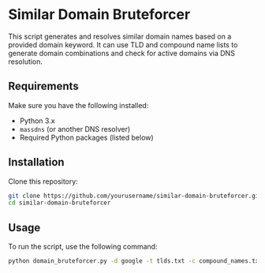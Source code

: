 # Similar Domain Bruteforcer

This script generates and resolves similar domain names based on a provided domain keyword. It can use TLD and compound name lists to generate domain combinations and check for active domains via DNS resolution.

## Requirements

Make sure you have the following installed:

- Python 3.x
- `massdns` (or another DNS resolver)
- Required Python packages (listed below)

## Installation

Clone this repository:

```bash
git clone https://github.com/yourusername/similar-domain-bruteforcer.git
cd similar-domain-bruteforcer
```

## Usage

To run the script, use the following command:

```bash
python domain_bruteforcer.py -d google -t tlds.txt -c compound_names.txt -r resolver.txt
